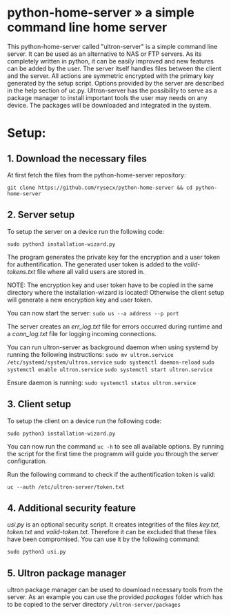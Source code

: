# python-home-server » a simple command line home server

This python-home-server called "ultron-server" is a simple command line server. It can be used as an alternative to NAS or FTP servers. As its completely written in python, it can be easily improved and new features can be added by the user. The server itself handles files between the client and the server. All actions are symmetric encrypted with the primary key generated by the setup script. Options provided by the server are described in the help section of uc.py. Ultron-server has the possibility to serve as a package manager to install important tools the user may needs on any device. The packages will be downloaded and integrated in the system.  

# Setup:

## 1. Download the necessary files

At first fetch the files from the python-home-server repository:

`git clone https://github.com/rysecx/python-home-server && cd python-home-server`


## 2. Server setup

 To setup the server on a device run the following code:

 `sudo python3 installation-wizard.py`

  The program generates the private key for the encryption and a user token for authentification. The generated user token is added to the *valid-tokens.txt* file where all valid users are stored in.

  NOTE: The encryption key and user token have to be copied in the same directory where the installation-wizard is located! Otherwise the client setup will generate a new encryption key and user token.

  You can now start the server: `sudo us --a address --p port`

  The server creates an *err_log.txt* file for errors occurred during runtime and a *conn_log.txt* file for logging incoming connections.

  You can run ultron-server as background daemon when using systemd by running the following instructions:
  `sudo mv ultron.service /etc/systemd/system/ultron.service`
  `sudo systemctl daemon-reload`
  `sudo systemctl enable ultron.service`
  `sudo systemctl start ultron.service`

  Ensure daemon is running:
  `sudo systemctl status ultron.service`
  

## 3. Client setup

To setup the client on a device run the following code:

`sudo python3 installation-wizard.py`

   You can now run the command `uc -h` to see all available options. By running the script for the first time the programm will guide you through the server configuration.

   Run the following command to check if the authentification token is valid: 
   
`uc --auth /etc/ultron-server/token.txt`

## 4. Additional security feature

*usi.py* is an optional security script. It creates integrities of the files *key.txt*, *token.txt* and *valid-token.txt*. Therefore it can be excluded that these files have been compromised. You can use it by the following command:

`sudo python3 usi.py`

## 5. Ultron package manager

ultron package manager can be used to download necessary tools from the server. As an example you can use the provided *packages* folder which has to be copied to the server directory `/ultron-server/packages`


